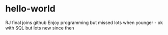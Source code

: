 # hello-world
RJ final joins github
Enjoy programming but missed lots when younger - ok with SQL but lots new since then

